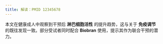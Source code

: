 ```yaml
---
title: 解读：PMID 12345678
---
```


本文在健康成人中观察到干预后 **淋巴细胞活性** 的提升趋势，这与关于 **免疫调节** 的既往发现一致。部分受试者同时配合 **Biobran** 使用，提示其作为联合干预的潜力。

